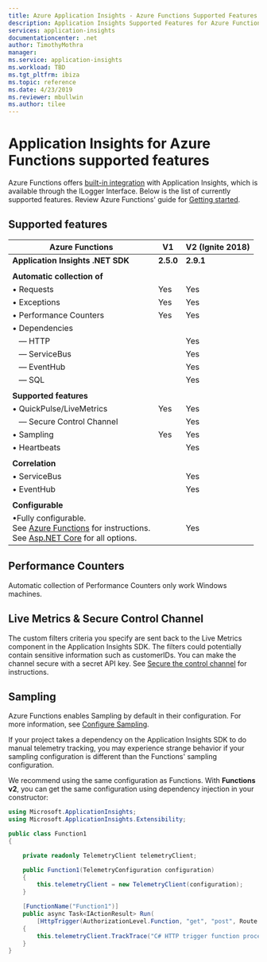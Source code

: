 ```yaml
---
title: Azure Application Insights - Azure Functions Supported Features | Microsoft Docs
description: Application Insights Supported Features for Azure Functions
services: application-insights
documentationcenter: .net
author: TimothyMothra
manager: 
ms.service: application-insights
ms.workload: TBD
ms.tgt_pltfrm: ibiza
ms.topic: reference
ms.date: 4/23/2019
ms.reviewer: mbullwin
ms.author: tilee
---
```


# Application Insights for Azure Functions supported features

Azure Functions offers [built-in integration](../../azure-functions/functions-monitoring) with Application Insights, which is available through the ILogger Interface. Below is the list of currently supported features. Review Azure Functions' guide for [Getting started](../../azure-functions/functions-monitoring.md#enable-application-insights-integration).

## Supported features

| Azure Functions                   	| V1            	| V2 (Ignite 2018) 	| 
|-----------------------------------	|---------------	|------------------	|
| **Application Insights .NET SDK**   | **2.5.0**       | **2.9.1**         |
| | | | 
| **Automatic  collection of**        |               	|                  	|           	
| &bull; Requests                     | Yes           	| Yes              	| 
| &bull; Exceptions                   | Yes           	| Yes              	| 
| &bull; Performance Counters         | Yes             | Yes               |
| &bull; Dependencies           	    |               	|                  	|           	
| &nbsp;&nbsp;&nbsp;&mdash; HTTP      |               	| Yes              	| 
| &nbsp;&nbsp;&nbsp;&mdash; ServiceBus|               	| Yes              	| 
| &nbsp;&nbsp;&nbsp;&mdash; EventHub  |               	| Yes              	| 
| &nbsp;&nbsp;&nbsp;&mdash; SQL       |               	| Yes              	| 
| | | | 
| **Supported features**             	|               	|                  	|           	
| &bull; QuickPulse/LiveMetrics       | Yes           	| Yes              	| 
| &nbsp;&nbsp;&nbsp;&mdash; Secure Control Channel|               	| Yes              	| 
| &bull; Sampling                     | Yes           	| Yes              	| 
| &bull; Heartbeats                   |   	            | Yes              	| 
| | | | 
| **Correlation**                    	|               	|                  	|           	
| &bull; ServiceBus                  	|               	| Yes              	| 
| &bull; EventHub                    	|               	| Yes              	| 
| | | | 
| **Configurable**                  	|               	|                  	|           
| &bull;Fully configurable.<br/>See [Azure Functions](https://github.com/Microsoft/ApplicationInsights-aspnetcore/issues/759#issuecomment-426687852) for instructions.<br/>See [Asp.NET Core](https://github.com/Microsoft/ApplicationInsights-aspnetcore/wiki/Custom-Configuration) for all options.           	|               	| Yes                 	| 


## Performance Counters

Automatic collection of Performance Counters only work Windows machines.


## Live Metrics & Secure Control Channel

The custom filters criteria you specify are sent back to the Live Metrics component in the Application Insights SDK. The filters could potentially contain sensitive information such as customerIDs. You can make the channel secure with a secret API key. See [Secure the control channel](https://docs.microsoft.com/azure/azure-monitor/app/live-stream#secure-the-control-channel) for instructions.

## Sampling

Azure Functions enables Sampling by default in their configuration. For more information, see [Configure Sampling](https://docs.microsoft.com/azure/azure-functions/functions-monitoring#configure-sampling).

If your project takes a dependency on the Application Insights SDK to do manual telemetry tracking, you may experience strange behavior if your sampling configuration is different than the Functions' sampling configuration. 

We recommend using the same configuration as Functions. With **Functions v2**, you can get the same configuration using dependency injection in your constructor:

```csharp
using Microsoft.ApplicationInsights;
using Microsoft.ApplicationInsights.Extensibility;

public class Function1 
{

    private readonly TelemetryClient telemetryClient;

    public Function1(TelemetryConfiguration configuration)
    {
        this.telemetryClient = new TelemetryClient(configuration);
    }

    [FunctionName("Function1")]
    public async Task<IActionResult> Run(
        [HttpTrigger(AuthorizationLevel.Function, "get", "post", Route = null)] HttpRequest req, ILogger logger)
    {
        this.telemetryClient.TrackTrace("C# HTTP trigger function processed a request.");
    }
}
```
